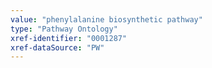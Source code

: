 ```yaml
---
value: "phenylalanine biosynthetic pathway"
type: "Pathway Ontology"
xref-identifier: "0001287"
xref-dataSource: "PW"
---
```

